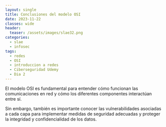 ```yaml
---
layout: single
title: Conclusiones del modelo OSI
date: 2023-11-22
classes: wide
header:
  teaser: /assets/images/slae32.png
categories:
  - slae
  - infosec
tags:
  - redes
  - OSI
  - introduccion a redes
  - Ciberseguridad Udemy
  - Dia 2
---
```


El modelo OSI es fundamental para entender cómo funcionan las comunicaciones en red y cómo los diferentes componentes interactúan entre sí.

Sin embargo, también es importante conocer las vulnerabilidades asociadas a cada capa para implementar medidas de seguridad adecuadas y proteger la integridad y confidencialidad de los datos.